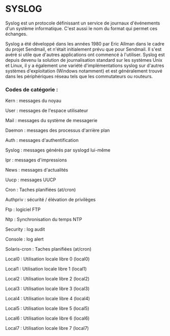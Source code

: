 # SYSLOG

Syslog est un protocole définissant un service de journaux d'événements d'un système informatique. 
C'est aussi le nom du format qui permet ces échanges.

Syslog a été développé dans les années 1980 par Eric Allman dans le cadre du projet Sendmail, et n'était initialement 
prévu que pour Sendmail. Il s'est avéré si utile que d'autres applications ont commencé à l'utiliser. Syslog est depuis 
devenu la solution de journalisation standard sur les systèmes Unix et Linux, il y a également une variété 
d'implémentations syslog sur d'autres systèmes d'exploitation (Windows notamment) et est généralement trouvé dans les 
périphériques réseau tels que les commutateurs ou routeurs.

### Codes de catégorie :
Kern : messages du noyau

User : messages de l'espace utilisateur

Mail : messages du système de messagerie

Daemon : messages des processus d'arrière plan

Auth : messages d'authentification

Syslog : messages générés par syslogd lui-même

lpr : messages d'impressions

News : messages d'actualités

Uucp : messages UUCP

Cron : Taches planifiées (at/cron)

Authpriv : sécurité / élévation de privilèges

Ftp : logiciel FTP

Ntp : Synchronisation du temps NTP

Security : log audit

Console : log alert

Solaris-cron : Taches planifiées (at/cron)

Local0 : Utilisation locale libre 0 (local0)

Local1 : Utilisation locale libre 1 (local1)

Local2 : Utilisation locale libre 2 (local2)

Local3 : Utilisation locale libre 3 (local3)

Local4 : Utilisation locale libre 4 (local4)

Local5 : Utilisation locale libre 5 (local5)

Local6 : Utilisation locale libre 6 (local6)

Local7 : Utilisation locale libre 7 (local7)